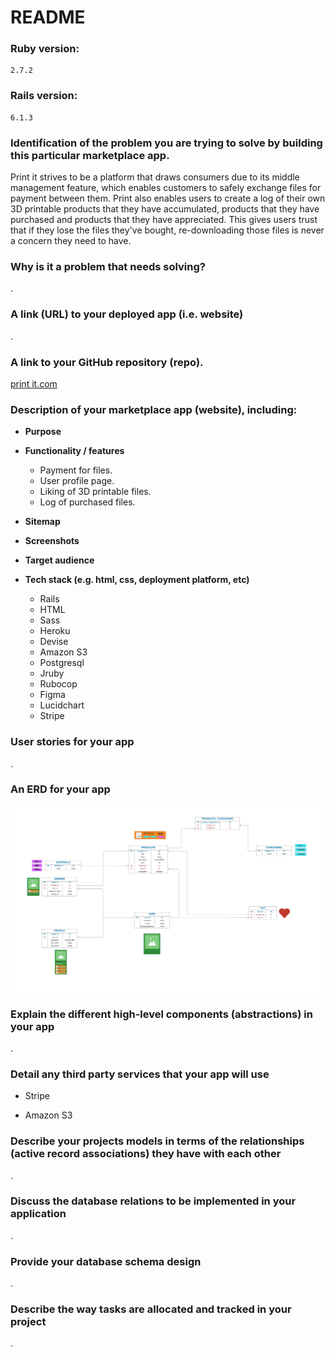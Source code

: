 # README

### **Ruby version:**  
    2.7.2 

### **Rails version:**  
    6.1.3

### **Identification of the problem you are trying to solve by building this particular marketplace app.**

Print it strives to be a platform that draws consumers due to its middle management feature, which enables customers to safely exchange files for payment between them. Print also enables users to create a log of their own 3D printable products that they have accumulated, products that they have purchased and products that they have appreciated. This gives users trust that if they lose the files they've bought, re-downloading those files is never a concern they need to have.  

### **Why is it a problem that needs solving?**

.

### **A link (URL) to your deployed app (i.e. website)**

.

### **A link to your GitHub repository (repo).**

[print it.com](https://github.com/ryanTavcar/Rails_marketplace_app)

### **Description of your marketplace app (website), including:**

- **Purpose**
    

- **Functionality / features**
    - Payment for files.
    - User profile page.
    - Liking of 3D printable files.
    - Log of purchased files.

- **Sitemap**

- **Screenshots**
- **Target audience**
- **Tech stack (e.g. html, css, deployment platform, etc)**
    - Rails
    - HTML
    - Sass
    - Heroku
    - Devise
    - Amazon S3
    - Postgresql
    - Jruby
    - Rubocop
    - Figma
    - Lucidchart
    - Stripe


### **User stories for your app**

.

### **An ERD for your app**

![ERD](app/assets/markdown_img/marketplace_erd.jpeg)

### **Explain the different high-level components (abstractions) in your app**

.

### **Detail any third party services that your app will use**

- Stripe

- Amazon S3

### **Describe your projects models in terms of the relationships (active record associations) they have with each other**

.

### **Discuss the database relations to be implemented in your application**

.

### **Provide your database schema design**

.

### **Describe the way tasks are allocated and tracked in your project**

.
